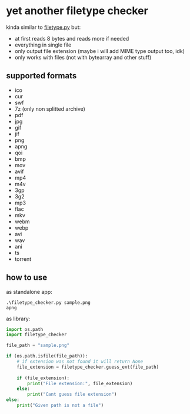 # yet another filetype checker

kinda similar to [filetype.py](https://github.com/h2non/filetype.py) but:
- at first reads 8 bytes and reads more if needed
- everything in single file
- only output file extension (maybe i will add MIME type output too, idk)
- only works with files (not with bytearray and other stuff)

## supported formats
- ico
- cur
- swf
- 7z (only non splitted archive)
- pdf
- jpg
- gif
- jif
- png
- apng
- qoi
- bmp
- mov
- avif
- mp4
- m4v
- 3gp
- 3g2
- mp3
- flac
- mkv
- webm
- webp
- avi
- wav
- ani
- ts
- torrent

## how to use
as standalone app:
```shell
.\filetype_checker.py sample.png
apng
```

as library:
```python
import os.path
import filetype_checker

file_path = "sample.png"

if (os.path.isfile(file_path)):
    # if extension was not found it will return None
    file_extension = filetype_checker.guess_ext(file_path)
    
    if (file_extension):
        print("File extension:", file_extension)
    else:
        print("Cant guess file extension")
else:
    print("Given path is not a file")
```